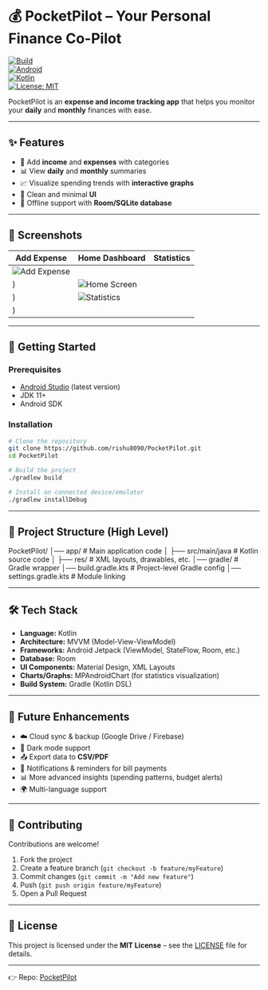 
# 💰 PocketPilot – Your Personal Finance Co-Pilot  

[![Build](https://img.shields.io/badge/build-passing-brightgreen)](https://github.com/rishu8090/PocketPilot/actions)  
[![Android](https://img.shields.io/badge/platform-Android-blue)](https://developer.android.com/)  
[![Kotlin](https://img.shields.io/badge/language-Kotlin-purple)](https://kotlinlang.org/)  
[![License: MIT](https://img.shields.io/badge/License-MIT-yellow.svg)](LICENSE)  

PocketPilot is an **expense and income tracking app** that helps you monitor your **daily** and **monthly** finances with ease.  

---

## ✨ Features  

- 📌 Add **income** and **expenses** with categories  
- 📊 View **daily** and **monthly** summaries  
- 📈 Visualize spending trends with **interactive graphs**  
- 🎨 Clean and minimal **UI**  
- 💾 Offline support with **Room/SQLite database**  

---

## 📱 Screenshots  

| Add Expense | Home Dashboard | Statistics |
|-------------|----------------|------------|
| ![Add Expense](https://github.com/user-attachments/assets/3d1957e0-9854-4f09-85bc-3510b4b5dabd)
) | ![Home Screen](https://github.com/user-attachments/assets/510318de-0126-4866-8a95-6ada54c9dec1)
) | ![Statistics](https://github.com/user-attachments/assets/d7ae0fa1-c330-47cf-88d9-7dc7242e3141)
) |

---
## 🚀 Getting Started  

### Prerequisites  
- [Android Studio](https://developer.android.com/studio) (latest version)  
- JDK 11+  
- Android SDK  

### Installation  

```bash
# Clone the repository
git clone https://github.com/rishu8090/PocketPilot.git
cd PocketPilot

# Build the project
./gradlew build

# Install on connected device/emulator
./gradlew installDebug
```
---

## 📂 Project Structure (High Level)

PocketPilot/
│── app/                 # Main application code
│   ├── src/main/java    # Kotlin source code
│   ├── res/             # XML layouts, drawables, etc.
│── gradle/              # Gradle wrapper
│── build.gradle.kts     # Project-level Gradle config
│── settings.gradle.kts  # Module linking


---
## 🛠 Tech Stack  

- **Language:** Kotlin
- **Architecture:** MVVM (Model-View-ViewModel)
- **Frameworks:** Android Jetpack (ViewModel, StateFlow, Room, etc.)  
- **Database:**  Room  
- **UI Components:** Material Design, XML Layouts  
- **Charts/Graphs:** MPAndroidChart (for statistics visualization)  
- **Build System:** Gradle (Kotlin DSL)  

---

## 🔮 Future Enhancements  

- ☁️ Cloud sync & backup (Google Drive / Firebase)  
- 🌙 Dark mode support  
- 📤 Export data to **CSV/PDF**  
- 🔔 Notifications & reminders for bill payments  
- 📊 More advanced insights (spending patterns, budget alerts)  
- 🌍 Multi-language support  

---

## 🤝 Contributing  

Contributions are welcome!  

1. Fork the project  
2. Create a feature branch (`git checkout -b feature/myFeature`)  
3. Commit changes (`git commit -m "Add new feature"`)  
4. Push (`git push origin feature/myFeature`)  
5. Open a Pull Request  

---

## 📜 License  

This project is licensed under the **MIT License** – see the [LICENSE](LICENSE) file for details.  

---

👉 Repo: [PocketPilot](https://github.com/rishu8090/PocketPilot)  
